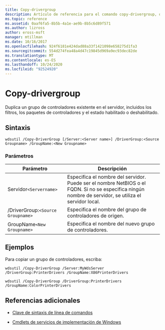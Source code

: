 ```yaml
---
title: Copy-drivergroup
description: Artículo de referencia para el comando copy-drivergroup, que duplica un grupo de controladores existente en el servidor, incluidos los filtros, los paquetes de controladores y el estado habilitado o deshabilitado.
ms.topic: reference
ms.assetid: 0aaf6fa5-8b5b-4a1e-ae9b-8b5c6d89f571
ms.author: lizross
author: eross-msft
manager: mtillman
ms.date: 10/16/2017
ms.openlocfilehash: 924f6181e424dad88a33f1421098e658275d1fa3
ms.sourcegitcommit: 554d274fea48a4d47c19845d969a9ec93dec82de
ms.translationtype: MT
ms.contentlocale: es-ES
ms.lasthandoff: 10/24/2020
ms.locfileid: "92524920"
---
```

# <a name="copy-drivergroup"></a>Copy-drivergroup

Duplica un grupo de controladores existente en el servidor, incluidos los filtros, los paquetes de controladores y el estado habilitado o deshabilitado.

## <a name="syntax"></a>Sintaxis

```
wdsutil /Copy-DriverGroup [/Server:<Server name>] /DriverGroup:<Source Groupname> /GroupName:<New Groupname>
```

### <a name="parameters"></a>Parámetros

| Parámetro | Descripción |
|--|--|
| Servidor`<Servername>` | Especifica el nombre del servidor. Puede ser el nombre NetBIOS o el FQDN. Si no se especifica ningún nombre de servidor, se utiliza el servidor local. |
| /DriverGroup:`<Source Groupname>` | Especifica el nombre del grupo de controladores de origen. |
| GroupName`<New Groupname>` | Especifica el nombre del nuevo grupo de controladores. |

## <a name="examples"></a>Ejemplos

Para copiar un grupo de controladores, escriba:

```
wdsutil /Copy-DriverGroup /Server:MyWdsServer /DriverGroup:PrinterDrivers /GroupName:X86PrinterDrivers
```

```
wdsutil /Copy-DriverGroup /DriverGroup:PrinterDrivers /GroupName:ColorPrinterDrivers
```

## <a name="additional-references"></a>Referencias adicionales

- [Clave de sintaxis de línea de comandos](command-line-syntax-key.md)

- [Cmdlets de servicios de implementación de Windows](/powershell/module/wds)
